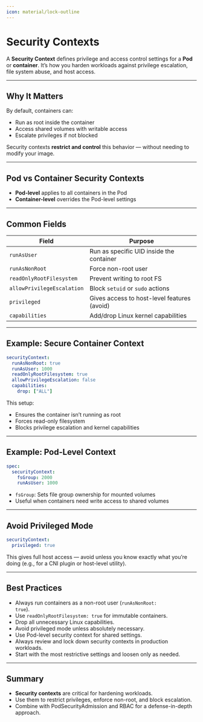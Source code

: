 ```yaml
---
icon: material/lock-outline
---
```


<h1>Security Contexts</h1>

A <strong>Security Context</strong> defines privilege and access control settings for a <strong>Pod</strong> or <strong>container</strong>. It’s how you harden workloads against privilege escalation, file system abuse, and host access.

---

<h2>Why It Matters</h2>

By default, containers can:

- Run as root inside the container
- Access shared volumes with writable access
- Escalate privileges if not blocked

Security contexts <strong>restrict and control</strong> this behavior — without needing to modify your image.

---

<h2>Pod vs Container Security Contexts</h2>

- <strong>Pod-level</strong> applies to all containers in the Pod
- <strong>Container-level</strong> overrides the Pod-level settings

---

<h2>Common Fields</h2>

| Field                  | Purpose                                          |
|------------------------|--------------------------------------------------|
| <code>runAsUser</code>            | Run as specific UID inside the container         |
| <code>runAsNonRoot</code>         | Force non-root user                             |
| <code>readOnlyRootFilesystem</code> | Prevent writing to root FS                  |
| <code>allowPrivilegeEscalation</code> | Block <code>setuid</code> or <code>sudo</code> actions            |
| <code>privileged</code>           | Gives access to host-level features (avoid)     |
| <code>capabilities</code>         | Add/drop Linux kernel capabilities              |

---

<h2>Example: Secure Container Context</h2>

```yaml
securityContext:
  runAsNonRoot: true
  runAsUser: 1000
  readOnlyRootFilesystem: true
  allowPrivilegeEscalation: false
  capabilities:
    drop: ["ALL"]
```

This setup:

- Ensures the container isn’t running as root
- Forces read-only filesystem
- Blocks privilege escalation and kernel capabilities

---

## Example: Pod-Level Context

```yaml
spec:
  securityContext:
    fsGroup: 2000
    runAsUser: 1000
```

- `fsGroup`: Sets file group ownership for mounted volumes
- Useful when containers need write access to shared volumes

---

## Avoid Privileged Mode

```yaml
securityContext:
  privileged: true
```

This gives full host access — avoid unless you know exactly what you’re doing (e.g., for a CNI plugin or host-level utility).

---

<h2>Best Practices</h2>

 
- Always run containers as a non-root user (<code>runAsNonRoot: true</code>).
- Use <code>readOnlyRootFilesystem: true</code> for immutable containers.
- Drop all unnecessary Linux capabilities.
- Avoid privileged mode unless absolutely necessary.
- Use Pod-level security context for shared settings.
- Always review and lock down security contexts in production workloads.
- Start with the most restrictive settings and loosen only as needed.

---

<h2>Summary</h2>

 
- <strong>Security contexts</strong> are critical for hardening workloads.
- Use them to restrict privileges, enforce non-root, and block escalation.
- Combine with PodSecurityAdmission and RBAC for a defense-in-depth approach.

